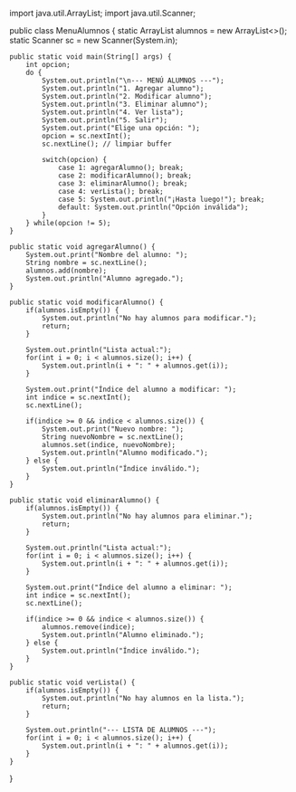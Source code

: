 import java.util.ArrayList;
import java.util.Scanner;

public class MenuAlumnos {
    static ArrayList<String> alumnos = new ArrayList<>();
    static Scanner sc = new Scanner(System.in);
    
    public static void main(String[] args) {
        int opcion;
        do {
            System.out.println("\n--- MENÚ ALUMNOS ---");
            System.out.println("1. Agregar alumno");
            System.out.println("2. Modificar alumno");
            System.out.println("3. Eliminar alumno");
            System.out.println("4. Ver lista");
            System.out.println("5. Salir");
            System.out.print("Elige una opción: ");
            opcion = sc.nextInt();
            sc.nextLine(); // limpiar buffer
            
            switch(opcion) {
                case 1: agregarAlumno(); break;
                case 2: modificarAlumno(); break;
                case 3: eliminarAlumno(); break;
                case 4: verLista(); break;
                case 5: System.out.println("¡Hasta luego!"); break;
                default: System.out.println("Opción inválida");
            }
        } while(opcion != 5);
    }
    
    public static void agregarAlumno() {
        System.out.print("Nombre del alumno: ");
        String nombre = sc.nextLine();
        alumnos.add(nombre);
        System.out.println("Alumno agregado.");
    }
    
    public static void modificarAlumno() {
        if(alumnos.isEmpty()) {
            System.out.println("No hay alumnos para modificar.");
            return;
        }
        
        System.out.println("Lista actual:");
        for(int i = 0; i < alumnos.size(); i++) {
            System.out.println(i + ": " + alumnos.get(i));
        }
        
        System.out.print("Índice del alumno a modificar: ");
        int indice = sc.nextInt();
        sc.nextLine();
        
        if(indice >= 0 && indice < alumnos.size()) {
            System.out.print("Nuevo nombre: ");
            String nuevoNombre = sc.nextLine();
            alumnos.set(indice, nuevoNombre);
            System.out.println("Alumno modificado.");
        } else {
            System.out.println("Índice inválido.");
        }
    }
    
    public static void eliminarAlumno() {
        if(alumnos.isEmpty()) {
            System.out.println("No hay alumnos para eliminar.");
            return;
        }
        
        System.out.println("Lista actual:");
        for(int i = 0; i < alumnos.size(); i++) {
            System.out.println(i + ": " + alumnos.get(i));
        }
        
        System.out.print("Índice del alumno a eliminar: ");
        int indice = sc.nextInt();
        sc.nextLine();
        
        if(indice >= 0 && indice < alumnos.size()) {
            alumnos.remove(indice);
            System.out.println("Alumno eliminado.");
        } else {
            System.out.println("Índice inválido.");
        }
    }
    
    public static void verLista() {
        if(alumnos.isEmpty()) {
            System.out.println("No hay alumnos en la lista.");
            return;
        }
        
        System.out.println("--- LISTA DE ALUMNOS ---");
        for(int i = 0; i < alumnos.size(); i++) {
            System.out.println(i + ": " + alumnos.get(i));
        }
    }
}
